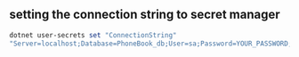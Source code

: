 ## setting the connection string to secret manager
```powershell
dotnet user-secrets set "ConnectionString"
"Server=localhost;Database=PhoneBook_db;User=sa;Password=YOUR_PASSWORD;TrustServerCertificate=true"

```